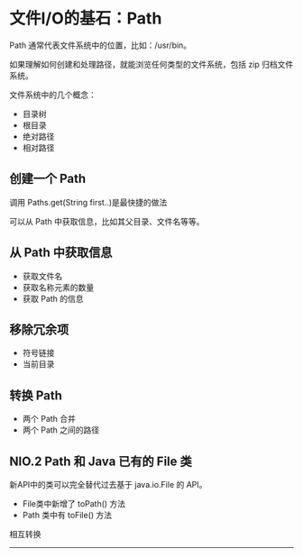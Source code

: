 #   文件I/O的基石：Path

Path 通常代表文件系统中的位置，比如：/usr/bin。

如果理解如何创建和处理路径，就能浏览任何类型的文件系统，包括 zip 归档文件系统。

文件系统中的几个概念：

-   目录树
-   根目录
-   绝对路径
-   相对路径

##  创建一个 Path

调用 Paths.get(String first..)是最快捷的做法

可以从 Path 中获取信息，比如其父目录、文件名等等。

##  从 Path 中获取信息

-   获取文件名
-   获取名称元素的数量
-   获取 Path 的信息

##  移除冗余项

-   符号链接
-   当前目录

##  转换 Path

-   两个 Path 合并
-   两个 Path 之间的路径

##  NIO.2 Path 和 Java 已有的 File 类

新API中的类可以完全替代过去基于 java.io.File 的 API。

-   File类中新增了 toPath() 方法
-   Path 类中有 toFile() 方法

相互转换

----